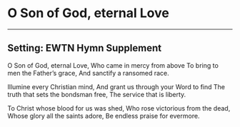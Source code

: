 # O Son of God, eternal Love

***

## Setting: EWTN Hymn Supplement

O Son of God, eternal Love,
Who came in mercy from above
To bring to men the Father’s grace,
And sanctify a ransomed race.

Illumine every Christian mind,
And grant us through your Word to find
The truth that sets the bondsman free,
The service that is liberty.

To Christ whose blood for us was shed,
Who rose victorious from the dead,
Whose glory all the saints adore,
Be endless praise for evermore.